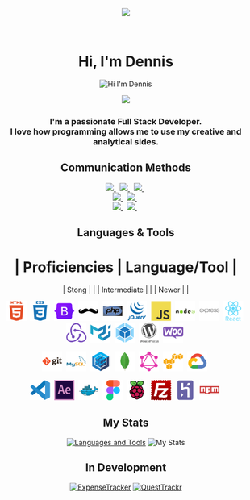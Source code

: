

  <p align="center">
<img src="https://komarev.com/ghpvc/?username=DLittlefield81"/>
</p>
  <br/> 
  <h1 align="center">
   Hi, I'm Dennis <br/> 
  </h1>
  <p align="center">
  <img  src="https://i.imgur.com/1C0s1p4.png" title="Hi I'm Dennis" alt="Hi I'm Dennis" width="150" height="150"/><br/>
  </p>
  <div align="center">
  <a href="https://dlittlefield81.github.io/reactportfolio/">
  <img src="https://img.shields.io/badge/Portfolio-%23000000.svg?style=for-the-badge&logo=firefox&logoColor=#FF7139"></img>
  </a>
  <br/>
  
  <h3> 
 I'm a passionate Full Stack Developer.<br /> I love how programming allows me to use my creative and analytical sides.<br /> 
</h3></div>

<div align="center">
  
  ## Communication Methods
  
<a href="https://www.linkedin.com/in/dennislittlefield/">
<img src="https://img.shields.io/badge/linkedin-%230077B5.svg?style=for-the-badge&logo=linkedin&logoColor=white"></img>
</a> &nbsp; 
<a href="mailto:Littlefield.Dennis@outlook.com?subject=Message From GitHub Profile">
<img src="https://img.shields.io/badge/Microsoft_Outlook-0078D4?style=for-the-badge&logo=microsoft-outlook&logoColor=white"></img>
</a>&nbsp;
<a href="https://slack.com/app_redirect?channel=D038TSBGNMR">
<img src="https://img.shields.io/badge/Slack-4A154B?style=for-the-badge&logo=slack&logoColor=white"></img>
</a> &nbsp; <br/>
<a href="https://www.facebook.com/DLittlefield1981">
<img src="https://img.shields.io/badge/Facebook-%231877F2.svg?style=for-the-badge&logo=Facebook&logoColor=white"></img>
</a> &nbsp; 
<a href="https://wa.me//14372486759">
<img src="https://img.shields.io/badge/WhatsApp-25D366?style=for-the-badge&logo=whatsapp&logoColor=white"></img>
</a> &nbsp; <br/>
<a href="https://www.freecodecamp.org/DLittlefield81">
<img src="https://img.shields.io/badge/Freecodecamp-%23123.svg?&style=for-the-badge&logo=freecodecamp&logoColor=green"></img>
</a> &nbsp; 
<a href="https://leetcode.com/dlittlefield81/">
<img src="https://img.shields.io/badge/LeetCode-000000?style=for-the-badge&logo=LeetCode&logoColor=#d16c06"></img>
</a> &nbsp; 
</div>

<div align="center">
  
  ## Languages & Tools
  
  | Proficiencies | Language/Tool |
  ====================
  | Stong | | 
  | Intermediate | | 
  | Newer | | 
  
  
  <img src="https://github.com/devicons/devicon/blob/master/icons/html5/html5-plain-wordmark.svg" title="HTML5" alt="HTML" width="40" height="40"/>&nbsp;
  <img src="https://github.com/devicons/devicon/blob/master/icons/css3/css3-plain-wordmark.svg"  title="CSS3" alt="CSS" width="40" height="40"/>&nbsp;
  <img src="https://github.com/devicons/devicon/blob/master/icons/bootstrap/bootstrap-original.svg"  title="Bootstrap" alt="Bootstrap" width="40" height="40"/>&nbsp;
  <img src="https://github.com/devicons/devicon/blob/master/icons/handlebars/handlebars-original.svg"  title="Handlebars" alt="Handlebars" width="40" height="40"/>&nbsp;
  <img src="https://github.com/devicons/devicon/blob/master/icons/php/php-original.svg"  title="PHP" alt="PHP" width="40" height="40"/>&nbsp;
  <img src="https://github.com/devicons/devicon/blob/master/icons/jquery/jquery-plain-wordmark.svg"  title="jQuery" alt="jQuery" width="40" height="40"/>&nbsp;
  <img src="https://github.com/devicons/devicon/blob/master/icons/javascript/javascript-original.svg" title="JavaScript" alt="JavaScript" width="40" height="40" />&nbsp;
  <img src="https://github.com/devicons/devicon/blob/master/icons/nodejs/nodejs-original-wordmark.svg" title="NodeJS" alt="NodeJS" width="40" height="40"/>&nbsp;
  <img src="https://github.com/devicons/devicon/blob/master/icons/express/express-original-wordmark.svg" title="Express" alt="Express" width="40" height="40"/>&nbsp;
  <img src="https://github.com/devicons/devicon/blob/master/icons/react/react-original-wordmark.svg" title="React" alt="React" width="40" height="40"/>&nbsp;
  <img src="https://github.com/devicons/devicon/blob/master/icons/redux/redux-original.svg" title="Redux" alt="Redux " width="40" height="40"/>&nbsp;
  <img src="https://github.com/devicons/devicon/blob/master/icons/materialui/materialui-original.svg" title="Material UI" alt="Material UI" width="40" height="40"/>&nbsp;
  <img src="https://github.com/devicons/devicon/blob/master/icons/webpack/webpack-original.svg" title="Webpack" alt="Webpack" width="40" height="40"/>&nbsp;
  <img src="https://github.com/devicons/devicon/blob/master/icons/wordpress/wordpress-plain-wordmark.svg" title="WordPress"  alt="WordPress" width="40" height="40"/>&nbsp;
  <img src="https://github.com/devicons/devicon/blob/master/icons/woocommerce/woocommerce-original.svg" title="WooCommerce"  alt="WooCommerce" width="40" height="40"/>&nbsp;
  
   <img src="https://github.com/devicons/devicon/blob/master/icons/git/git-original-wordmark.svg" title="Git" alt="Git" width="40" height="40"/>&nbsp;
   <img src="https://github.com/devicons/devicon/blob/master/icons/mysql/mysql-original-wordmark.svg" title="MySQL"  alt="MySQL" width="40" height="40"/>&nbsp;
  <img src="https://github.com/devicons/devicon/blob/master/icons/sequelize/sequelize-original.svg" title="Sequelize"  alt="Sequelize" width="40" height="40"/>&nbsp;
  <img src="https://github.com/devicons/devicon/blob/master/icons/mongodb/mongodb-original.svg" title="MongoDB"  alt="MongoDB" width="40" height="40"/>&nbsp;
  <img src="https://github.com/devicons/devicon/blob/master/icons/graphql/graphql-plain.svg" title="GraphQL"  alt="GraphQL" width="40" height="40"/>&nbsp;
  <img src="https://github.com/devicons/devicon/blob/master/icons/amazonwebservices/amazonwebservices-original.svg" title="AWS" alt="AWS" width="40" height="40"/>&nbsp;
  <img src="https://github.com/devicons/devicon/blob/master/icons/googlecloud/googlecloud-original.svg" title="Google Cloud" alt="Google Cloud" width="40" height="40"/>&nbsp;
  
  <img src="https://github.com/devicons/devicon/blob/master/icons/vscode/vscode-original.svg" title="VS Code"  alt="VS Code" width="40" height="40"/>&nbsp;
  <img src="https://github.com/devicons/devicon/blob/master/icons/aftereffects/aftereffects-original.svg" title="After Effects"  alt="After Effects" width="40" height="40"/>&nbsp;
  <img src="https://github.com/devicons/devicon/blob/master/icons/docker/docker-original.svg" title="Docker"  alt="Docker" width="40" height="40"/>&nbsp;
  <img src="https://github.com/devicons/devicon/blob/master/icons/figma/figma-original.svg" title="Figma"  alt="Figma" width="40" height="40"/>&nbsp;
  <img src="https://github.com/devicons/devicon/blob/master/icons/raspberrypi/raspberrypi-original.svg" title="RaspberryPI"  alt="RaspberryPI" width="40" height="40"/>&nbsp;
  <img src="https://github.com/devicons/devicon/blob/master/icons/filezilla/filezilla-plain.svg" title="Filezilla"  alt="Filezilla" width="40" height="40"/>&nbsp;
  <img src="https://github.com/devicons/devicon/blob/master/icons/heroku/heroku-plain.svg" title="Heroku"  alt="Heroku" width="40" height="40"/>&nbsp;
  <img src="https://github.com/devicons/devicon/blob/master/icons/npm/npm-original-wordmark.svg" title="NPM"  alt="NPM" width="40" height="40"/>&nbsp;
</div>

<div align="center">
  
  ## My Stats
  
  [![Languages and Tools](https://github-readme-stats.vercel.app/api/top-langs/?username=DLittlefield81&layout=compact&theme=vision-friendly-dark)](https://github.com/anuraghazra/github-readme-stats)
  ![My Stats](https://github-readme-stats.vercel.app/api?username=DLittlefield81&show_icons=true&theme=blue-green)

  
  ## In Development
  
  [![ExpenseTracker](https://github-readme-stats.vercel.app/api/pin/?username=DLittlefield81&repo=ExpenseTracker&theme=dark)](https://github.com/DLittlefield81/ExpenseTracker)
  [![QuestTrackr](https://github-readme-stats.vercel.app/api/pin/?username=DLittlefield81&repo=QuestTrackr&theme=dark)](https://github.com/DLittlefield81/QuestTrackr)
  
</div>

